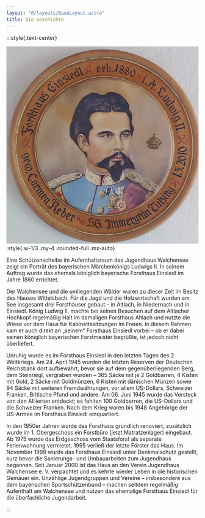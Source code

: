 ```yaml
---
layout: "@/layouts/BaseLayout.astro"
title: Die Geschichte
---
```


:::style{.text-center}

![](src/images/schuetzenscheibe-ludwig-forsthaus-einsiedl.jpg):style{.w-1/3 .my-4 .rounded-full .mx-auto}

Eine Schützenscheibe im Aufenthaltsraum des Jugendhaus Walchensee zeigt ein Porträt des bayerischen Märchenkönigs Ludwigs II. In seinem Auftrag wurde das ehemals königlich bayerische Forsthaus Einsiedl im Jahre 1880 errichtet.

Der Walchensee und die umliegenden Wälder waren zu dieser Zeit im Besitz des Hauses Wittelsbach. Für die Jagd und die Holzwirtschaft wurden am See insgesamt drei Forsthäuser gebaut – in Altlach, in Niedernach und in Einsiedl. König Ludwig II. machte bei seinen Besuchen auf dem Altlacher Hochkopf regelmäßig Halt im damaligen Forsthaus Altlach und nutzte die Wiese vor dem Haus für Kabinettssitzungen im Freien. In diesem Rahmen kam er auch direkt an „seinem“ Forsthaus Einsiedl vorbei – ob er dabei seinen königlich bayerischen Forstmeister begrüßte, ist jedoch nicht überliefert.

Unruhig wurde es im Forsthaus Einsiedl in den letzten Tagen des 2. Weltkriegs. Am 24. April 1945 wurden die letzten Reserven der Deutschen Reichsbank dort aufbewahrt, bevor sie auf dem gegenüberliegenden Berg, dem Steinriegl, vergraben wurden – 365 Säcke mit je 2 Goldbarren, 4 Kisten mit Gold, 2 Säcke mit Goldmünzen, 6 Kisten mit dänischen Münzen sowie 94 Säcke mit weiteren Fremdwährungen, vor allem US-Dollars, Schweizer Franken, Britische Pfund und andere. Am 06. Juni 1945 wurde das Versteck von den Alliierten entdeckt; es fehlten 100 Goldbarren, die US-Dollars und die Schweizer Franken. Nach dem Krieg waren bis 1948 Angehörige der US-Armee im Forsthaus Einsiedl einquartiert.

In den 1950er Jahren wurde das Forsthaus gründlich renoviert, zusätzlich wurde im 1. Obergeschoss ein Forstbüro (jetzt Matratzenlager) eingebaut. Ab 1975 wurde das Erdgeschoss vom Staatsforst als separate Ferienwohnung vermietet. 1995 verließ der letzte Förster das Haus. Im November 1999 wurde das Forsthaus Einsiedl unter Denkmalschutz gestellt, kurz bevor die Sanierungs- und Umbauarbeiten zum Jugendhaus begannen. Seit Januar 2000 ist das Haus an den Verein Jugendhaus Walchensee e. V. verpachtet und es kehrte wieder Leben in die historischen Gemäuer ein. Unzählige Jugendgruppen und Vereine – insbesondere aus dem bayerischen Sportschützenbund – machen seitdem regelmäßig Aufenthalt am Walchensee und nutzen das ehemalige Forsthaus Einsiedl für die überfachliche Jugendarbeit.

:::
